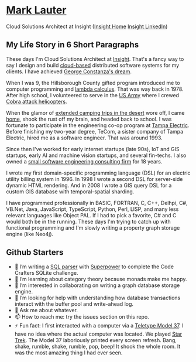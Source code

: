 # [Mark Lauter](https://www.linkedin.com/in/marklauter/)
Cloud Solutions Architect at Insight ([Insight Home](https://www.insight.com/) [Insight LinkedIn](https://www.linkedin.com/company/insight/))

## My Life Story in 6 Short Paragraphs
These days I'm Cloud Solutions Architect at [Insight](https://www.insight.com/). 
That's a fancy way to say I design and build [cloud-based](https://azure.microsoft.com/) distributed software systems for my clients.
I have achieved [George Constanza's dream](https://www.youtube.com/watch?v=ZI_hOP_K6MY).

When I was 9, the Hillsborough County gifted program introduced me to computer programming and [lambda calculus](https://en.wikipedia.org/wiki/Lambda_calculus). That was way back in 1978.
After high school, I volunteered to serve in the [US Army](https://www.army.mil/) where I crewed [Cobra attack helicopters](https://www.bing.com/images/search?q=ah-1+cobra+attack+helicopter&qs=n&form=QBIR&sp=-1&lq=0&pq=ah-1+cobra+attack+helicopter&sc=10-28&cvid=66E21D638A584DE18367946F3660CB84&ghsh=0&ghacc=0&first=1). 

When the glamor of [extended camping trips in the desert](https://upload.wikimedia.org/wikipedia/commons/1/1a/Fort_Irwin_National_Training_Center_-_Welcome_sign_-_1.jpg) wore off, I came [home](https://en.wikipedia.org/wiki/Florida), shook the rust off my brain, and headed back to school. 
I was fortunate to participate in the engineering co-op program at [Tampa Electric](https://www.tampaelectric.com/). Before finishing my two-year degree, TeCom, a 
sister company of Tampa Electric, hired me as a software engineer. That was around 1993.

Since then I've worked for early internet startups (late 90s), IoT and GIS startups, early AI and machine vision startups, and several fin-techs. 
I also owned a [small software engineering consulting firm](https://www.linkedin.com/company/sumo-software-corporation/) for 18 years. 

I wrote my first domain-specific programming language (DSL) for an electric utility billing system in 1996. In 1998 I wrote a second DSL 
for server-side dynamic HTML rendering. And in 2008 I wrote a GIS query DSL for a custom GIS database with temporal-spatial sharding.

I have programmed professionally in BASIC, FORTRAN, C, C++, Delhpi, C#, VB.Net, Java, JavaScript, TypeScript, Python, Perl, LISP, and many less relevant languages like Object PAL. 
If I had to pick a favorite, C# and C would both be in the running. These days I'm trying to catch up with functional programming and I'm slowly
writing a property graph storage engine (like Neo4j).

## Github Starters
- 🔭 I’m writing a [SQL parser](https://github.com/marklauter/sql-parser) with [Superpower](https://github.com/datalust/superpower) to complete the Code Crafters SQLite challenge.
- 🌱 I’m learning about category theory because monads make me happy.
- 👯 I’m interested in collaborating on writing a graph database storage engine.
- 🤔 I’m looking for help with understanding how database transactions interact with the buffer pool and write-ahead log.
- 💬 Ask me about whatever.
- 📫 How to reach me: try the issues section on this repo.
- ⚡ Fun fact: I first interacted with a computer via a [Teletype Model 37](https://www.youtube.com/watch?v=MikoF6KZjm0). I have no idea where the actual computer was located. We played [Star Trek](https://makinggamesbyyear.itch.io/star-trek-1971). The Model 37 laboriously printed every screen refresh. Bang, shake, rumble, shake, rumble, pop, beep! It shook the whole room. It was the most amazing thing I had ever seen.
  
